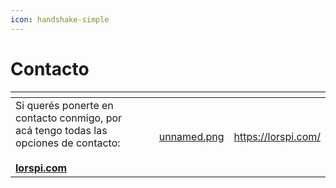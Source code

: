 ```yaml
---
icon: handshake-simple
---
```


# Contacto

<table data-card-size="large" data-view="cards"><thead><tr><th></th><th></th><th></th><th data-hidden data-card-cover data-type="files"></th><th data-hidden data-card-target data-type="content-ref"></th></tr></thead><tbody><tr><td>Si querés ponerte en contacto conmigo, por acá tengo todas las opciones de contacto:<br><br><a href="https://lorspi.com/"><strong>lorspi.com</strong></a></td><td></td><td></td><td><a href=".gitbook/assets/unnamed.png">unnamed.png</a></td><td><a href="https://lorspi.com/">https://lorspi.com/</a></td></tr></tbody></table>

